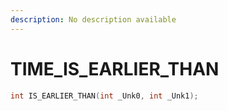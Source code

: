 ```yaml
---
description: No description available 
---
```


# TIME\_IS_EARLIER_THAN

```cpp
int IS_EARLIER_THAN(int _Unk0, int _Unk1);
```